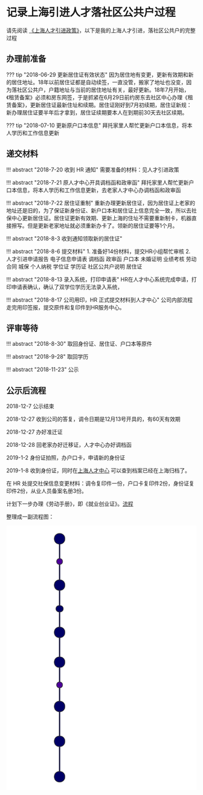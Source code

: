 # 记录上海引进人才落社区公共户过程

请先阅读 [《上海人才引进政策》](http://www.12333sh.gov.cn/201712333/wsbs/bszn/rsrc/201801/t20180129_1278040.shtml)，以下是我的上海人才引进，落社区公共户的完整过程

## 办理前准备

??? tip "2018-06-29 更新居住证有效状态"
    因为居住地有变更，更新有效期和新的居住地址。18年以前居住证都是自动续签，一直没管，搬家了地址也没变，因为落社区公共户，户籍地址与当前的居住地址有关，最好更新。18年7月开始，《租赁备案》必须和房东网签，于是抓紧在6月29日前约房东去社区中心办理《租赁备案》，更新居住证最新住址和续期。居住证刚好到7月初续期，居住证新规：新办理居住证要半年后才拿到，居住证续期要本人在到期前30天去社区续期。

??? tip "2018-07-10 更新原户口本信息"
    拜托家里人帮忙更新户口本信息，将本人学历和工作信息更新

## 递交材料

!!! abstract "2018-7-20 收到 HR 通知"
    需要准备的材料：见人才引进政策

!!! abstract "2018-7-21 原人才中心开具调档函和政审函"
    拜托家里人帮忙更新户口本信息，将本人学历和工作信息更新，去老家人才中心办调档函和政审函

!!! abstract "2018-7-22 居住证重制"
    重新办理更新居住证，因为居住证上老家的地址还是旧的，为了保证新身份证、新户口本和居住证上信息完全一致，所以去社保中心更新居住证。居住证更新有效期、更新上海的住址不需要重新制卡，机器直接擦写。但是更新老家地址就必须重新办卡了。领新的居住证要等1个月。

!!! abstract "2018-8-3 收到通知领取新的居住证"

!!! abstract "2018-8-6 提交材料"
    1. 准备好14份材料，提交HR小组帮忙审核
    2. 人才引进申请报告 电子信息申请表 调档函 政审函 户口本 未婚证明 业绩考核 劳动合同 城保 个人纳税 学位证 学历证 社区公共户说明 居住证

!!! abstract "2018-8-13 录入系统，打印申请表"
    HR在人才中心系统完成申请，打印申请表确认，确认了双学位学历无法录入系统，

!!! abstract "2018-8-17 公司用印，HR 正式提交材料到人才中心"
    公司内部流程走完用印签报，提交原件和复印件到HR服务中心。

## 评审等待

!!! abstract "2018-8-30"
    取回身份证、居住证、户口本等原件

!!! abstract "2018-9-28"
    取回学历

!!! abstract "2018-11-23"
    公示

## 公示后流程

2018-12-7
公示结束

2018-12-27
收到公司的答复，调令日期是12月13号开具的，有60天有效期

2018-12-27
办好准迁证

2018-12-28
回老家办好迁移证，人才中心办好调档函

2019-1-2
身份证拍照，办户口卡，申请新的身份证

2019-1-8
收到身份证，同时在[上海人才中心](http://222.68.19.232/webMaster/ggrs/ggrs_dawtgl4.htm) 可以查到档案已经在上海归档了。

在 HR 处提交社保信息变更材料：调令复印件一份，户口卡复印件2份，身份证复印件2份，从业人员备案名册3份。

计划下一步办理《劳动手册》，即《就业创业证》。[流程](http://www.12333sh.gov.cn/201712333/wsbs/bszn/jyfw/201711/t20171101_1264263.shtml)

整理成一副流程图：

![a](img/flow.svg)